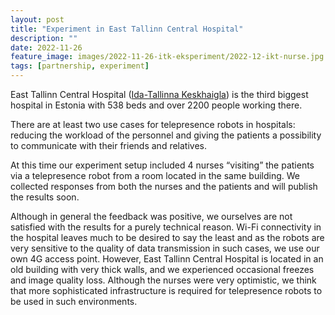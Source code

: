 ```yaml
---
layout: post
title: "Experiment in East Tallinn Central Hospital"
description: ""
date: 2022-11-26
feature_image: images/2022-11-26-itk-eksperiment/2022-12-ikt-nurse.jpg
tags: [partnership, experiment]
---
```


East Tallinn Central Hospital ([Ida-Tallinna Keskhaigla](https://www.itk.ee/en)) is the third biggest hospital in Estonia with 538 beds and over 2200 people working there.

There are at least two use cases for telepresence robots in hospitals: reducing the workload of the personnel and giving the patients a possibility to communicate with their friends and relatives.

At this time our experiment setup included 4 nurses “visiting” the patients via a telepresence robot from a room located in the same building. We collected responses from both the nurses and the patients and will publish the results soon.

Although in general the feedback was positive, we ourselves are not satisfied with the results for a purely technical reason. Wi-Fi connectivity in the hospital leaves much to be desired to say the least and as the robots are very sensitive to the quality of data transmission in such cases, we use our own 4G access point. However, East Tallinn Central Hospital is located in an old building with very thick walls, and we experienced occasional freezes and image quality loss. Although the nurses were very optimistic, we think that more sophisticated infrastructure is required for telepresence robots to be used in such environments.

<!--more-->